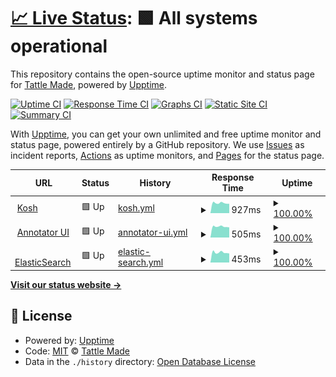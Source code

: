 # [📈 Live Status](https://tattle-made.github.io/status-page): <!--live status--> **🟩 All systems operational**

This repository contains the open-source uptime monitor and status page for [Tattle Made](http://tattle.co.in/), powered by [Upptime](https://github.com/upptime/upptime).

[![Uptime CI](https://github.com/tattle-made/status-page/workflows/Uptime%20CI/badge.svg)](https://github.com/tattle-made/status-page/actions?query=workflow%3A%22Uptime+CI%22)
[![Response Time CI](https://github.com/tattle-made/status-page/workflows/Response%20Time%20CI/badge.svg)](https://github.com/tattle-made/status-page/actions?query=workflow%3A%22Response+Time+CI%22)
[![Graphs CI](https://github.com/tattle-made/status-page/workflows/Graphs%20CI/badge.svg)](https://github.com/tattle-made/status-page/actions?query=workflow%3A%22Graphs+CI%22)
[![Static Site CI](https://github.com/tattle-made/status-page/workflows/Static%20Site%20CI/badge.svg)](https://github.com/tattle-made/status-page/actions?query=workflow%3A%22Static+Site+CI%22)
[![Summary CI](https://github.com/tattle-made/status-page/workflows/Summary%20CI/badge.svg)](https://github.com/tattle-made/status-page/actions?query=workflow%3A%22Summary+CI%22)

With [Upptime](https://upptime.js.org), you can get your own unlimited and free uptime monitor and status page, powered entirely by a GitHub repository. We use [Issues](https://github.com/tattle-made/status-page/issues) as incident reports, [Actions](https://github.com/tattle-made/status-page/actions) as uptime monitors, and [Pages](https://tattle-made.github.io/status-page) for the status page.

<!--start: status pages-->
<!-- This summary is generated by Upptime (https://github.com/upptime/upptime) -->
<!-- Do not edit this manually, your changes will be overwritten -->
<!-- prettier-ignore -->
| URL | Status | History | Response Time | Uptime |
| --- | ------ | ------- | ------------- | ------ |
| <img alt="" src="https://favicons.githubusercontent.com/kosh-server.tattle.co.in" height="13"> [Kosh](https://kosh-server.tattle.co.in/) | 🟩 Up | [kosh.yml](https://github.com/tattle-made/status-page/commits/HEAD/history/kosh.yml) | <details><summary><img alt="Response time graph" src="./graphs/kosh/response-time-week.png" height="20"> 927ms</summary><br><a href="https://tattle-made.github.io/status-page/history/kosh"><img alt="Response time 985" src="https://img.shields.io/endpoint?url=https%3A%2F%2Fraw.githubusercontent.com%2Ftattle-made%2Fstatus-page%2FHEAD%2Fapi%2Fkosh%2Fresponse-time.json"></a><br><a href="https://tattle-made.github.io/status-page/history/kosh"><img alt="24-hour response time 886" src="https://img.shields.io/endpoint?url=https%3A%2F%2Fraw.githubusercontent.com%2Ftattle-made%2Fstatus-page%2FHEAD%2Fapi%2Fkosh%2Fresponse-time-day.json"></a><br><a href="https://tattle-made.github.io/status-page/history/kosh"><img alt="7-day response time 927" src="https://img.shields.io/endpoint?url=https%3A%2F%2Fraw.githubusercontent.com%2Ftattle-made%2Fstatus-page%2FHEAD%2Fapi%2Fkosh%2Fresponse-time-week.json"></a><br><a href="https://tattle-made.github.io/status-page/history/kosh"><img alt="30-day response time 972" src="https://img.shields.io/endpoint?url=https%3A%2F%2Fraw.githubusercontent.com%2Ftattle-made%2Fstatus-page%2FHEAD%2Fapi%2Fkosh%2Fresponse-time-month.json"></a><br><a href="https://tattle-made.github.io/status-page/history/kosh"><img alt="1-year response time 985" src="https://img.shields.io/endpoint?url=https%3A%2F%2Fraw.githubusercontent.com%2Ftattle-made%2Fstatus-page%2FHEAD%2Fapi%2Fkosh%2Fresponse-time-year.json"></a></details> | <details><summary><a href="https://tattle-made.github.io/status-page/history/kosh">100.00%</a></summary><a href="https://tattle-made.github.io/status-page/history/kosh"><img alt="All-time uptime 98.72%" src="https://img.shields.io/endpoint?url=https%3A%2F%2Fraw.githubusercontent.com%2Ftattle-made%2Fstatus-page%2FHEAD%2Fapi%2Fkosh%2Fuptime.json"></a><br><a href="https://tattle-made.github.io/status-page/history/kosh"><img alt="24-hour uptime 100.00%" src="https://img.shields.io/endpoint?url=https%3A%2F%2Fraw.githubusercontent.com%2Ftattle-made%2Fstatus-page%2FHEAD%2Fapi%2Fkosh%2Fuptime-day.json"></a><br><a href="https://tattle-made.github.io/status-page/history/kosh"><img alt="7-day uptime 100.00%" src="https://img.shields.io/endpoint?url=https%3A%2F%2Fraw.githubusercontent.com%2Ftattle-made%2Fstatus-page%2FHEAD%2Fapi%2Fkosh%2Fuptime-week.json"></a><br><a href="https://tattle-made.github.io/status-page/history/kosh"><img alt="30-day uptime 100.00%" src="https://img.shields.io/endpoint?url=https%3A%2F%2Fraw.githubusercontent.com%2Ftattle-made%2Fstatus-page%2FHEAD%2Fapi%2Fkosh%2Fuptime-month.json"></a><br><a href="https://tattle-made.github.io/status-page/history/kosh"><img alt="1-year uptime 98.72%" src="https://img.shields.io/endpoint?url=https%3A%2F%2Fraw.githubusercontent.com%2Ftattle-made%2Fstatus-page%2FHEAD%2Fapi%2Fkosh%2Fuptime-year.json"></a></details>
| <img alt="" src="https://favicons.githubusercontent.com/ogbv-annotator.tattle.co.in" height="13"> [Annotator UI](http://ogbv-annotator.tattle.co.in/) | 🟩 Up | [annotator-ui.yml](https://github.com/tattle-made/status-page/commits/HEAD/history/annotator-ui.yml) | <details><summary><img alt="Response time graph" src="./graphs/annotator-ui/response-time-week.png" height="20"> 505ms</summary><br><a href="https://tattle-made.github.io/status-page/history/annotator-ui"><img alt="Response time 539" src="https://img.shields.io/endpoint?url=https%3A%2F%2Fraw.githubusercontent.com%2Ftattle-made%2Fstatus-page%2FHEAD%2Fapi%2Fannotator-ui%2Fresponse-time.json"></a><br><a href="https://tattle-made.github.io/status-page/history/annotator-ui"><img alt="24-hour response time 480" src="https://img.shields.io/endpoint?url=https%3A%2F%2Fraw.githubusercontent.com%2Ftattle-made%2Fstatus-page%2FHEAD%2Fapi%2Fannotator-ui%2Fresponse-time-day.json"></a><br><a href="https://tattle-made.github.io/status-page/history/annotator-ui"><img alt="7-day response time 505" src="https://img.shields.io/endpoint?url=https%3A%2F%2Fraw.githubusercontent.com%2Ftattle-made%2Fstatus-page%2FHEAD%2Fapi%2Fannotator-ui%2Fresponse-time-week.json"></a><br><a href="https://tattle-made.github.io/status-page/history/annotator-ui"><img alt="30-day response time 539" src="https://img.shields.io/endpoint?url=https%3A%2F%2Fraw.githubusercontent.com%2Ftattle-made%2Fstatus-page%2FHEAD%2Fapi%2Fannotator-ui%2Fresponse-time-month.json"></a><br><a href="https://tattle-made.github.io/status-page/history/annotator-ui"><img alt="1-year response time 539" src="https://img.shields.io/endpoint?url=https%3A%2F%2Fraw.githubusercontent.com%2Ftattle-made%2Fstatus-page%2FHEAD%2Fapi%2Fannotator-ui%2Fresponse-time-year.json"></a></details> | <details><summary><a href="https://tattle-made.github.io/status-page/history/annotator-ui">100.00%</a></summary><a href="https://tattle-made.github.io/status-page/history/annotator-ui"><img alt="All-time uptime 100.00%" src="https://img.shields.io/endpoint?url=https%3A%2F%2Fraw.githubusercontent.com%2Ftattle-made%2Fstatus-page%2FHEAD%2Fapi%2Fannotator-ui%2Fuptime.json"></a><br><a href="https://tattle-made.github.io/status-page/history/annotator-ui"><img alt="24-hour uptime 100.00%" src="https://img.shields.io/endpoint?url=https%3A%2F%2Fraw.githubusercontent.com%2Ftattle-made%2Fstatus-page%2FHEAD%2Fapi%2Fannotator-ui%2Fuptime-day.json"></a><br><a href="https://tattle-made.github.io/status-page/history/annotator-ui"><img alt="7-day uptime 100.00%" src="https://img.shields.io/endpoint?url=https%3A%2F%2Fraw.githubusercontent.com%2Ftattle-made%2Fstatus-page%2FHEAD%2Fapi%2Fannotator-ui%2Fuptime-week.json"></a><br><a href="https://tattle-made.github.io/status-page/history/annotator-ui"><img alt="30-day uptime 100.00%" src="https://img.shields.io/endpoint?url=https%3A%2F%2Fraw.githubusercontent.com%2Ftattle-made%2Fstatus-page%2FHEAD%2Fapi%2Fannotator-ui%2Fuptime-month.json"></a><br><a href="https://tattle-made.github.io/status-page/history/annotator-ui"><img alt="1-year uptime 100.00%" src="https://img.shields.io/endpoint?url=https%3A%2F%2Fraw.githubusercontent.com%2Ftattle-made%2Fstatus-page%2FHEAD%2Fapi%2Fannotator-ui%2Fuptime-year.json"></a></details>
| <img alt="" src="https://favicons.githubusercontent.com/13.234.125.86" height="13"> [ElasticSearch](http://13.234.125.86:9200) | 🟩 Up | [elastic-search.yml](https://github.com/tattle-made/status-page/commits/HEAD/history/elastic-search.yml) | <details><summary><img alt="Response time graph" src="./graphs/elastic-search/response-time-week.png" height="20"> 453ms</summary><br><a href="https://tattle-made.github.io/status-page/history/elastic-search"><img alt="Response time 516" src="https://img.shields.io/endpoint?url=https%3A%2F%2Fraw.githubusercontent.com%2Ftattle-made%2Fstatus-page%2FHEAD%2Fapi%2Felastic-search%2Fresponse-time.json"></a><br><a href="https://tattle-made.github.io/status-page/history/elastic-search"><img alt="24-hour response time 419" src="https://img.shields.io/endpoint?url=https%3A%2F%2Fraw.githubusercontent.com%2Ftattle-made%2Fstatus-page%2FHEAD%2Fapi%2Felastic-search%2Fresponse-time-day.json"></a><br><a href="https://tattle-made.github.io/status-page/history/elastic-search"><img alt="7-day response time 453" src="https://img.shields.io/endpoint?url=https%3A%2F%2Fraw.githubusercontent.com%2Ftattle-made%2Fstatus-page%2FHEAD%2Fapi%2Felastic-search%2Fresponse-time-week.json"></a><br><a href="https://tattle-made.github.io/status-page/history/elastic-search"><img alt="30-day response time 500" src="https://img.shields.io/endpoint?url=https%3A%2F%2Fraw.githubusercontent.com%2Ftattle-made%2Fstatus-page%2FHEAD%2Fapi%2Felastic-search%2Fresponse-time-month.json"></a><br><a href="https://tattle-made.github.io/status-page/history/elastic-search"><img alt="1-year response time 516" src="https://img.shields.io/endpoint?url=https%3A%2F%2Fraw.githubusercontent.com%2Ftattle-made%2Fstatus-page%2FHEAD%2Fapi%2Felastic-search%2Fresponse-time-year.json"></a></details> | <details><summary><a href="https://tattle-made.github.io/status-page/history/elastic-search">100.00%</a></summary><a href="https://tattle-made.github.io/status-page/history/elastic-search"><img alt="All-time uptime 96.86%" src="https://img.shields.io/endpoint?url=https%3A%2F%2Fraw.githubusercontent.com%2Ftattle-made%2Fstatus-page%2FHEAD%2Fapi%2Felastic-search%2Fuptime.json"></a><br><a href="https://tattle-made.github.io/status-page/history/elastic-search"><img alt="24-hour uptime 100.00%" src="https://img.shields.io/endpoint?url=https%3A%2F%2Fraw.githubusercontent.com%2Ftattle-made%2Fstatus-page%2FHEAD%2Fapi%2Felastic-search%2Fuptime-day.json"></a><br><a href="https://tattle-made.github.io/status-page/history/elastic-search"><img alt="7-day uptime 100.00%" src="https://img.shields.io/endpoint?url=https%3A%2F%2Fraw.githubusercontent.com%2Ftattle-made%2Fstatus-page%2FHEAD%2Fapi%2Felastic-search%2Fuptime-week.json"></a><br><a href="https://tattle-made.github.io/status-page/history/elastic-search"><img alt="30-day uptime 98.91%" src="https://img.shields.io/endpoint?url=https%3A%2F%2Fraw.githubusercontent.com%2Ftattle-made%2Fstatus-page%2FHEAD%2Fapi%2Felastic-search%2Fuptime-month.json"></a><br><a href="https://tattle-made.github.io/status-page/history/elastic-search"><img alt="1-year uptime 96.86%" src="https://img.shields.io/endpoint?url=https%3A%2F%2Fraw.githubusercontent.com%2Ftattle-made%2Fstatus-page%2FHEAD%2Fapi%2Felastic-search%2Fuptime-year.json"></a></details>

<!--end: status pages-->

[**Visit our status website →**](https://tattle-made.github.io/status-page)

## 📄 License

- Powered by: [Upptime](https://github.com/upptime/upptime)
- Code: [MIT](./LICENSE) © [Tattle Made](http://tattle.co.in/)
- Data in the `./history` directory: [Open Database License](https://opendatacommons.org/licenses/odbl/1-0/)
